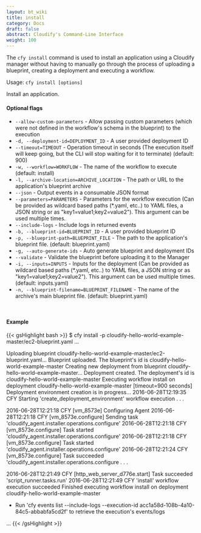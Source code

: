 ```yaml
---
layout: bt_wiki
title: install
category: Docs
draft: false
abstract: Cloudify's Command-Line Interface
weight: 100
---
```


The `cfy install` command is used to install an application using a Cloudify manager without having to manually go through the process of uploading a blueprint, creating a deployment and executing a workflow.


Usage: `cfy install [options]`

Install an application.

#### Optional flags

*  `--allow-custom-parameters` -
                        Allow passing custom parameters (which were not
                        defined in the workflow's schema in the blueprint) to
                        the execution
*  `-d, --deployment-id=DEPLOYMENT_ID` -
                        A user provided deployment ID
*  `--timeout=TIMEOUT` -     Operation timeout in seconds (The execution itself
                        will keep going, but the CLI will stop waiting for it
                        to terminate) (default: 900)
*  `-w, --workflow=WORKFLOW` -
                        The name of the workflow to execute (default: install)
*  `-l, --archive-location=ARCHIVE_LOCATION` -
                        The path or URL to the application's blueprint archive
*  `--json` -                Output events in a consumable JSON format
*  `--parameters=PARAMETERS` -
                        Parameters for the workflow execution (Can be provided
                        as wildcard based paths (*.yaml, etc..) to YAML files,
                        a JSON string or as "key1=value1;key2=value2"). This
                        argument can be used multiple times.
*  `--include-logs` -        Include logs in returned events
*  `-b, --blueprint-id=BLUEPRINT_ID` -
                        A user provided blueprint ID
*  `-p, --blueprint-path=BLUEPRINT_FILE` -
                        The path to the application's blueprint file.
                        (default: blueprint.yaml)
*  `-g, --auto-generate-ids` -
                        Auto generate blueprint and deployment IDs
*  `--validate` -            Validate the blueprint before uploading it to the
                        Manager
*  `-i, --inputs=INPUTS` -
                        Inputs for the deployment (Can be provided as wildcard
                        based paths (*.yaml, etc..) to YAML files, a JSON
                        string or as "key1=value1;key2=value2"). This argument
                        can be used multiple times. (default: inputs.yaml)
*  `-n, --blueprint-filename=BLUEPRINT_FILENAME` -
                        The name of the archive's main blueprint file.
                        (default: blueprint.yaml)

&nbsp;
#### Example

{{< gsHighlight  bash  >}}
$ cfy install -p cloudify-hello-world-example-master/ec2-blueprint.yaml
...

Uploading blueprint cloudify-hello-world-example-master/ec2-blueprint.yaml...
Blueprint uploaded. The blueprint's id is cloudify-hello-world-example-master
Creating new deployment from blueprint cloudify-hello-world-example-master...
Deployment created. The deployment's id is cloudify-hello-world-example-master
Executing workflow install on deployment cloudify-hello-world-example-master [timeout=900 seconds]
Deployment environment creation is in progress...
2016-06-28T12:19:35 CFY <cloudify-hello-world-example-master> Starting 'create_deployment_environment' workflow execution
.
.
.

2016-06-28T12:21:18 CFY <cloudify-hello-world-example-master> [vm_8573e] Configuring Agent
2016-06-28T12:21:18 CFY <cloudify-hello-world-example-master> [vm_8573e.configure] Sending task 'cloudify_agent.installer.operations.configure'
2016-06-28T12:21:18 CFY <cloudify-hello-world-example-master> [vm_8573e.configure] Task started 'cloudify_agent.installer.operations.configure'
2016-06-28T12:21:18 CFY <cloudify-hello-world-example-master> [vm_8573e.configure] Task started 'cloudify_agent.installer.operations.configure'
2016-06-28T12:21:24 CFY <cloudify-hello-world-example-master> [vm_8573e.configure] Task succeeded 'cloudify_agent.installer.operations.configure
.
.
.

2016-06-28T12:21:49 CFY <cloudify-hello-world-example-master> [http_web_server_d776e.start] Task succeeded 'script_runner.tasks.run'
2016-06-28T12:21:49 CFY <cloudify-hello-world-example-master> 'install' workflow execution succeeded
Finished executing workflow install on deployment cloudify-hello-world-example-master
* Run 'cfy events list --include-logs --execution-id acc1a58d-108b-4a10-84c5-abbabfa5cd2f' to retrieve the execution's events/logs

...
{{< /gsHighlight >}}